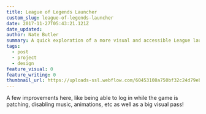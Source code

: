 ```yaml
---
title: League of Legends Launcher
custom_slug: league-of-legends-launcher
date: 2017-11-27T05:43:21.121Z
date_updated:
author: Nate Butler
summary: A quick exploration of a more visual and accessible League launcher.
tags:
  - post
  - project
  - design
feature_visual: 0
feature_writing: 0
thumbnail_url: https://uploads-ssl.webflow.com/60453108a750bf32c24d79eb/604bb2aa65053b8df597914e_client-launcher-real-pixels.png
---
```


<p>A few improvements here, like being able to log in while the game is patching, disabling music, animations, etc as well as a big visual pass!</p>

<section class="post-images">
  <img src="https://uploads-ssl.webflow.com/60453108a750bf32c24d79eb/604bb2a9704862b3b7e3e5c8_client-launcher-dribbble-preview.png" alt="">
  <img src="https://uploads-ssl.webflow.com/60453108a750bf32c24d79eb/604bb2aa65053b8df597914e_client-launcher-real-pixels.png" alt="">
  <img src="https://uploads-ssl.webflow.com/60453108a750bf32c24d79eb/604bb2aac64ea24338ffa728_real-pixels.jpg" alt="">
</section>
